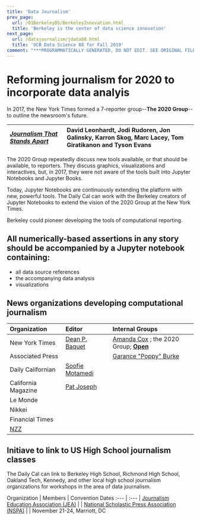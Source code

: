 ```yaml
---
title: 'Data Journalism'
prev_page:
  url: /01BerkeleyDS/BerkeleyInnovation.html
  title: 'Berkeley is the center of data science innovation'
next_page:
  url: /datajournalism/jdata88.html
  title: 'UCB Data Science 88 for Fall 2019'
comment: "***PROGRAMMATICALLY GENERATED, DO NOT EDIT. SEE ORIGINAL FILES IN /content***"
---
```

# Reforming journalism for 2020 to incorporate data analyis

In 2017, the New York Times formed a 7-reporter group--**The 2020 Group**--to outline the newsroom's future.


[_Journalism That Stands Apart_](https://www.nytimes.com/projects/2020-report/index.html) | David Leonhardt, Jodi Rudoren, Jon Galinsky, Karron Skog, Marc Lacey, Tom Giratikanon and Tyson Evans
:--- | :---

The 2020 Group repeatedly discuss new tools available, or that should be available, to reporters. They discuss graphics, visualizations and interactives, but, in 2017, they were not aware of the tools built into Jupyter Notebooks and Jupyter Books.

Today, Jupyter Notebooks are continuously extending the platform with new, powerful tools. The Daily Cal can work with the Berkeley creators of Jupyter Notebooks to extend the vision of the 2020 Group at the New York Times.

Berkeley could pioneer  developing the tools of computational reporting.


## All numerically-based assertions in any story should be accompanied by a Jupyter notebook containing:
- all data source references
- the accompanying data analysis
- visualizations

## News organizations developing computational journalism

Organization | Editor | Internal Groups
 :--- | :--- | :---
New York Times  | [Dean P. Baquet](https://en.wikipedia.org/wiki/Dean_Baquet) | [Amanda Cox](https://www.nytimes.com/2019/02/28/reader-center/data-visualization-editor-amanda-cox.html) ; the 2020 Group; [**Open**](https://open.nytimes.com/)
Associated Press | |[Garance "Poppy" Burke](https://blog.ap.org/announcements/ap-wins-rfk-award-for-immigration-coverage)
Daily Californian  | [Soofie Motamedi](https://www.dailycal.org/2019/04/17/the-daily-californian-elects-soofie-motamedi-as-editor-in-chief-for-2019-20/)  |
California Magazine  | [Pat Joseph](https://alumni.berkeley.edu/about-us) |
Le Monde  |   |
Nikkei |  |
Financial Times|   |
[NZZ](https://www.nzz.ch/)|   |   |


## Initiave to link to US High School journalism classes
The Daily Cal can link to Berkeley High School, Richmond High School, Oakland Tech, Kennedy, and other local high school journalism organizations for workshops in the area of data journalism.

Organization  | Members | Convention Dates
:--- | :--- |
[Journalism Education Association (JEA)](http://jea.org/wp/)  |   |
[National Scholastic Press Association (NSPA)](http://studentpress.org/nspa/) |   |  November 21-24, Marriott, DC
